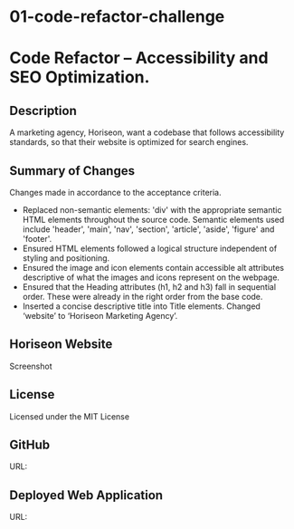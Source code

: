 # 01-code-refactor-challenge

# Code Refactor – Accessibility and SEO Optimization.

## Description
A marketing agency, Horiseon, want a codebase that follows accessibility standards, so that their website is optimized for search engines.

## Summary of Changes
Changes made in accordance to the acceptance criteria.
- Replaced non-semantic elements: 'div' with the appropriate semantic HTML elements throughout the source code. Semantic elements used include 'header', 'main', 'nav', 'section', 'article', 'aside', 'figure' and 'footer'.
- Ensured HTML elements followed a logical structure independent of styling and positioning.
- Ensured the image and icon elements contain accessible alt attributes descriptive of what the images and icons represent on the webpage. 
- Ensured that the Heading attributes (h1, h2 and h3) fall in sequential order. These were already in the right order from the base code.
- Inserted a concise descriptive title into Title elements. Changed ‘website’ to ‘Horiseon Marketing Agency’.

## Horiseon Website
Screenshot

## License
Licensed under the MIT License

## GitHub
URL: 

## Deployed Web Application
URL: